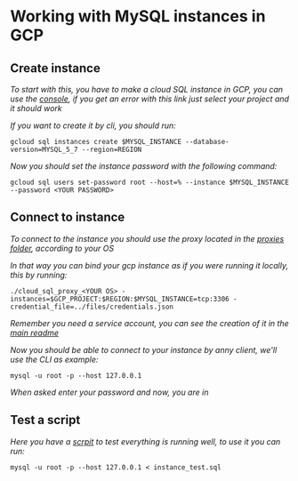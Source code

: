 # Working with MySQL instances in GCP

## Create instance

_To start with this, you have to make a cloud SQL instance in GCP, you can use the [console](https://console.cloud.google.com/sql/instances/create;engine=MySQL), if you get an error with this link just select your project and it should work_

_If you want to create it by cli, you should run:_

```
gcloud sql instances create $MYSQL_INSTANCE --database-version=MYSQL_5_7 --region=REGION
```

_Now you should set the instance password with the following command:_

```
gcloud sql users set-password root --host=% --instance $MYSQL_INSTANCE --password <YOUR PASSWORD>
```

## Connect to instance

_To connect to the instance you should use the proxy located in the [proxies folder](https://github.com/DSC-ESCOM-IPN/Cloud-Computing-Course/blob/main/SQL/proxies/), according to your OS_

_In that way you can bind your gcp instance as if you were running it locally, this by running:_

```
./cloud_sql_proxy_<YOUR OS> -instances=$GCP_PROJECT:$REGION:$MYSQL_INSTANCE=tcp:3306 -credential_file=../files/credentials.json
```

_Remember you need a service account, you can see the creation of it in the [main readme](https://github.com/DSC-ESCOM-IPN/Cloud-Computing-Course/blob/main/SQL/README.md)_

_Now you should be able to connect to your instance by anny client, we'll use the CLI as example:_

```
mysql -u root -p --host 127.0.0.1
```

_When asked enter your password and now, you are in_


## Test a script

_Here you have a [scrpit](https://github.com/DSC-ESCOM-IPN/Cloud-Computing-Course/blob/main/SQL/files/instance_test.sql) to test everything is running well, to use it you can run:_

```
mysql -u root -p --host 127.0.0.1 < instance_test.sql
```